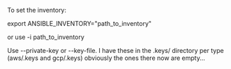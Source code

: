 To set the inventory:

export ANSIBLE_INVENTORY="path_to_inventory"

or use -i path_to_inventory

 Use  --private-key or --key-file. I have these in the .keys/ directory
 per type (aws/.keys and gcp/.keys) obviously the ones there now are
 empty...
